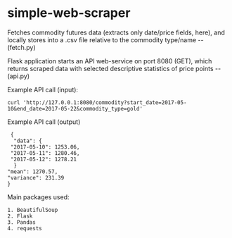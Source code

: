 # simple-web-scraper

  Fetches commodity futures data (extracts only date/price fields, here), and locally stores into a .csv file relative to the commodity type/name -- (fetch.py)
  
  Flask application starts an API web-service on port 8080 (GET), which returns scraped data with selected descriptive        statistics of price points -- (api.py)
  
  Example API call (input):
  
    curl 'http://127.0.0.1:8080/commodity?start_date=2017-05-10&end_date=2017-05-22&commodity_type=gold' 

  Example API call (output)
    
     { 
      "data": { 
     "2017-05-10": 1253.06, 
     "2017-05-11": 1280.46, 
     "2017-05-12": 1278.21 
      } 
    "mean": 1270.57, 
    "variance": 231.39 
    } 


  Main packages used: 
  
    1. BeautifulSoup
    2. Flask
    3. Pandas
    4. requests
